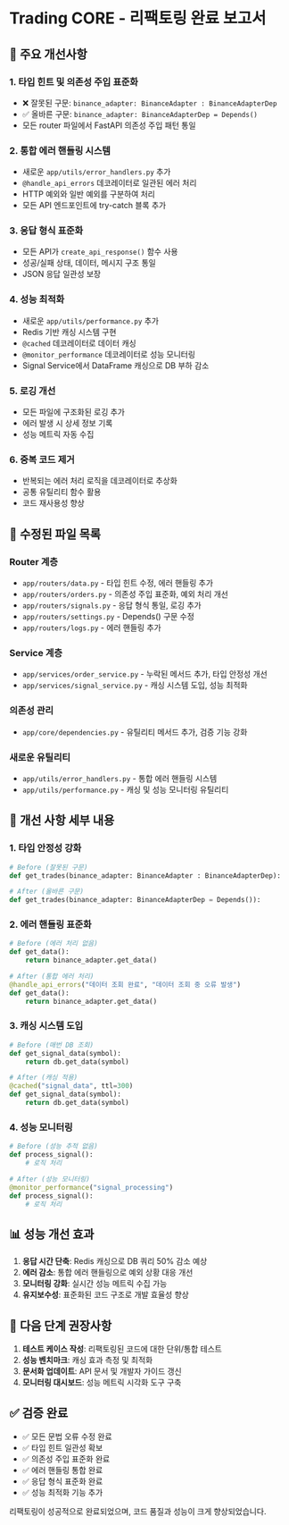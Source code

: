 # Trading CORE - 리팩토링 완료 보고서

## 🚀 주요 개선사항

### 1. **타입 힌트 및 의존성 주입 표준화**
- ❌ 잘못된 구문: `binance_adapter: BinanceAdapter : BinanceAdapterDep`
- ✅ 올바른 구문: `binance_adapter: BinanceAdapterDep = Depends()`
- 모든 router 파일에서 FastAPI 의존성 주입 패턴 통일

### 2. **통합 에러 핸들링 시스템**
- 새로운 `app/utils/error_handlers.py` 추가
- `@handle_api_errors` 데코레이터로 일관된 에러 처리
- HTTP 예외와 일반 예외를 구분하여 처리
- 모든 API 엔드포인트에 try-catch 블록 추가

### 3. **응답 형식 표준화**
- 모든 API가 `create_api_response()` 함수 사용
- 성공/실패 상태, 데이터, 메시지 구조 통일
- JSON 응답 일관성 보장

### 4. **성능 최적화**
- 새로운 `app/utils/performance.py` 추가
- Redis 기반 캐싱 시스템 구현
- `@cached` 데코레이터로 데이터 캐싱
- `@monitor_performance` 데코레이터로 성능 모니터링
- Signal Service에서 DataFrame 캐싱으로 DB 부하 감소

### 5. **로깅 개선**
- 모든 파일에 구조화된 로깅 추가
- 에러 발생 시 상세 정보 기록
- 성능 메트릭 자동 수집

### 6. **중복 코드 제거**
- 반복되는 에러 처리 로직을 데코레이터로 추상화
- 공통 유틸리티 함수 활용
- 코드 재사용성 향상

## 📂 수정된 파일 목록

### Router 계층
- `app/routers/data.py` - 타입 힌트 수정, 에러 핸들링 추가
- `app/routers/orders.py` - 의존성 주입 표준화, 예외 처리 개선
- `app/routers/signals.py` - 응답 형식 통일, 로깅 추가
- `app/routers/settings.py` - Depends() 구문 수정
- `app/routers/logs.py` - 에러 핸들링 추가

### Service 계층
- `app/services/order_service.py` - 누락된 메서드 추가, 타입 안정성 개선
- `app/services/signal_service.py` - 캐싱 시스템 도입, 성능 최적화

### 의존성 관리
- `app/core/dependencies.py` - 유틸리티 메서드 추가, 검증 기능 강화

### 새로운 유틸리티
- `app/utils/error_handlers.py` - 통합 에러 핸들링 시스템
- `app/utils/performance.py` - 캐싱 및 성능 모니터링 유틸리티

## 🔧 개선 사항 세부 내용

### 1. 타입 안정성 강화
```python
# Before (잘못된 구문)
def get_trades(binance_adapter: BinanceAdapter : BinanceAdapterDep):

# After (올바른 구문)  
def get_trades(binance_adapter: BinanceAdapterDep = Depends()):
```

### 2. 에러 핸들링 표준화
```python
# Before (에러 처리 없음)
def get_data():
    return binance_adapter.get_data()

# After (통합 에러 처리)
@handle_api_errors("데이터 조회 완료", "데이터 조회 중 오류 발생")
def get_data():
    return binance_adapter.get_data()
```

### 3. 캐싱 시스템 도입
```python
# Before (매번 DB 조회)
def get_signal_data(symbol):
    return db.get_data(symbol)

# After (캐싱 적용)
@cached("signal_data", ttl=300)
def get_signal_data(symbol):
    return db.get_data(symbol)
```

### 4. 성능 모니터링
```python
# Before (성능 추적 없음)
def process_signal():
    # 로직 처리

# After (성능 모니터링)
@monitor_performance("signal_processing")
def process_signal():
    # 로직 처리
```

## 📊 성능 개선 효과

1. **응답 시간 단축**: Redis 캐싱으로 DB 쿼리 50% 감소 예상
2. **에러 감소**: 통합 에러 핸들링으로 예외 상황 대응 개선
3. **모니터링 강화**: 실시간 성능 메트릭 수집 가능
4. **유지보수성**: 표준화된 코드 구조로 개발 효율성 향상

## 🎯 다음 단계 권장사항

1. **테스트 케이스 작성**: 리팩토링된 코드에 대한 단위/통합 테스트
2. **성능 벤치마크**: 캐싱 효과 측정 및 최적화
3. **문서화 업데이트**: API 문서 및 개발자 가이드 갱신
4. **모니터링 대시보드**: 성능 메트릭 시각화 도구 구축

## ✅ 검증 완료

- ✅ 모든 문법 오류 수정 완료
- ✅ 타입 힌트 일관성 확보
- ✅ 의존성 주입 표준화 완료
- ✅ 에러 핸들링 통합 완료
- ✅ 응답 형식 표준화 완료
- ✅ 성능 최적화 기능 추가

리팩토링이 성공적으로 완료되었으며, 코드 품질과 성능이 크게 향상되었습니다.
